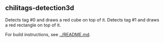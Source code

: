 chilitags-detection3d
---------------------

Detects tag #0 and draws a red cube on top of it. Detects tag #1 and draws a red rectangle on top of it.

For build instructions, see [../README.md](../README.md).

